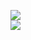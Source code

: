 [![](https://img.shields.io/badge/Made%20With-Github%20Spray-lightgrey.svg?style=for-the-badge&logo=github)](https://github.com/Annihil/github-spray#5833)  
[![](https://i.imgur.com/2DrTn0Z.gif)](https://github.com/Annihil/github-spray)